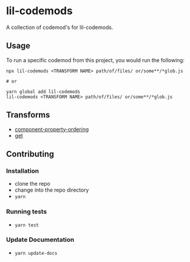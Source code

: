 # lil-codemods


A collection of codemod's for lil-codemods.

## Usage

To run a specific codemod from this project, you would run the following:

```
npx lil-codemods <TRANSFORM NAME> path/of/files/ or/some**/*glob.js

# or

yarn global add lil-codemods
lil-codemods <TRANSFORM NAME> path/of/files/ or/some**/*glob.js
```

## Transforms

<!--TRANSFORMS_START-->
* [component-property-ordering](transforms/component-property-ordering/README.md)
* [get](transforms/get/README.md)
<!--TRANSFORMS_END-->

## Contributing

### Installation

* clone the repo
* change into the repo directory
* `yarn`

### Running tests

* `yarn test`

### Update Documentation

* `yarn update-docs`